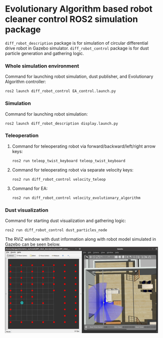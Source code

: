 # Evolutionary Algorithm based robot cleaner control ROS2 simulation package

`diff_robot_description` package is for simulation of circular differential drive robot in Gazebo simulator. 
`diff_robot_control` package is for dust particle generation and gathering logic.

### Whole simulation environment
Command for launching robot simulation, dust publisher, and Evolutionary Algorithm controller:
```
ros2 launch diff_robot_control EA_control.launch.py
```

### Simulation
Command for launching robot simulation:
```
ros2 launch diff_robot_description display.launch.py
```

### Teleoperation
1. Command for teleoperating robot via forward/backward/left/right arrow keys:
    ```
    ros2 run teleop_twist_keyboard teleop_twist_keyboard
    ```
2. Command for teleoperating robot via separate velocity keys:
    ``` 
    ros2 run diff_robot_control velocity_teleop 
    ```
3. Command for EA:
    ```
    ros2 run diff_robot_control velocity_evolutionary_algorithm
    ```
### Dust visualization
Command for starting dust visualization and gathering logic:
```
ros2 run diff_robot_control dust_particles_node
```

The RViZ window with dust information along with robot model simulated in Gazebo can be seen below.
![](simulator_image.png)